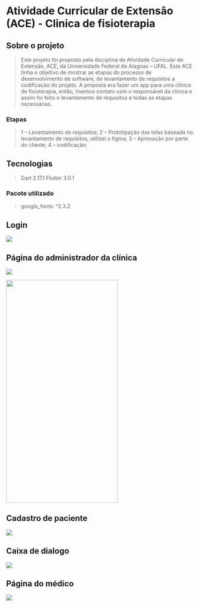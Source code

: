 # Atividade Curricular de Extensão (ACE) - Clinica de fisioterapia

## Sobre o projeto
> Este projeto foi proposto pela disciplina de Atividade Curricular de Extensão, ACE, da Universidade Federal de Alagoas – UFAL. Esta ACE tinha o objetivo de mostrar as etapas do processo de desenvolvimento de software, do levantamento de requisitos a codificação do projeto.
> A proposta era fazer um app para uma clínica de fisioterapia, então, tivemos contato com o responsável da clinica e assim foi feito o levantamento de requisitos e todas as etapas necessárias. 

### Etapas
> 1 – Levantamento de requisitos;
> 2 – Prototipação das telas baseada no levantamento de requisitos, utilizei o figma;
> 3 – Aprovação por parte do cliente;
> 4 – codificação;

## Tecnologias 
> Dart 2.17.1
> Flutter 3.0.1

### Pacote utilizado
> google_fonts: ^2.3.2

## Login
![](/screenshots/login.png)


## Página do administrador da clínica 
![](/screenshots/admin.png)

<div> 
  <img align="center" src="./screenshots/admin_page.png" width="300px" height="600px">
</div>

## Cadastro de paciente
![](/screenshots/patient_registration.png)

## Caixa de dialogo
![](/screenshots/alert_dialog.png)

## Página do médico
![](/screenshots/medic_page.png)
